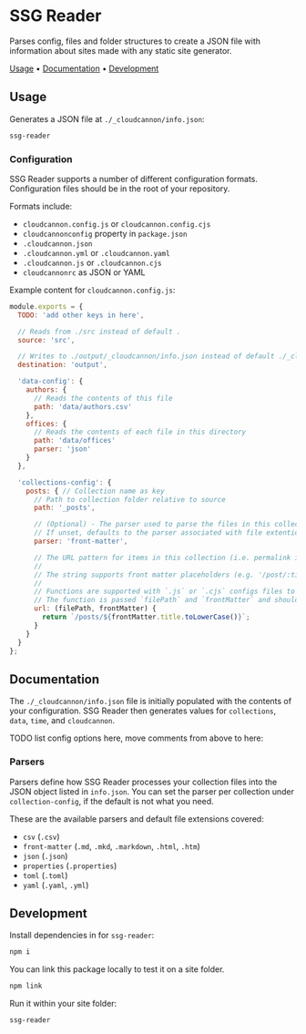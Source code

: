 # SSG Reader

Parses config, files and folder structures to create a JSON file with information about
sites made with any static site generator.

[Usage](#usage) &bull; [Documentation](#documentation) &bull; [Development](#development)

## Usage

Generates a JSON file at `./_cloudcannon/info.json`:

```bash
ssg-reader
```

### Configuration

SSG Reader supports a number of different configuration formats.
Configuration files should be in the root of your repository.

Formats include:

- `cloudcannon.config.js` or `cloudcannon.config.cjs`
- `cloudcannonconfig` property in `package.json`
- `.cloudcannon.json`
- `.cloudcannon.yml` or `.cloudcannon.yaml`
- `.cloudcannon.js` or `.cloudcannon.cjs`
- `cloudcannonrc` as JSON or YAML

Example content for `cloudcannon.config.js`:

```javascript
module.exports = {
  TODO: 'add other keys in here',

  // Reads from ./src instead of default .
  source: 'src',

  // Writes to ./output/_cloudcannon/info.json instead of default ./_cloudcannon/info.json
  destination: 'output',

  'data-config': {
    authors: {
      // Reads the contents of this file
      path: 'data/authors.csv'
    },
    offices: {
      // Reads the contents of each file in this directory
      path: 'data/offices'
      parser: 'json'
    }
  },

  'collections-config': {
    posts: { // Collection name as key
      // Path to collection folder relative to source
      path: '_posts',

      // (Optional) - The parser used to parse the files in this collection
      // If unset, defaults to the parser associated with file extention.
      parser: 'front-matter',

      // The URL pattern for items in this collection (i.e. permalink in many SSGs). Either a string or function.
      //
      // The string supports front matter placeholders (e.g. '/post/:title' where ':title' is defined in front matter for each file).
      //
      // Functions are supported with `.js` or `.cjs` configs files to dynamically set URLs.
      // The function is passed `filePath` and `frontMatter` and should return a slash-prefixed URL string.
      url: (filePath, frontMatter) {
        return `/posts/${frontMatter.title.toLowerCase()}`;
      }
    }
  }
};
```

## Documentation

The `./_cloudcannon/info.json` file is initially populated with the contents
of your configuration. SSG Reader then generates values for `collections`,
`data`, `time`, and `cloudcannon`.

TODO list config options here, move comments from above to here:

### Parsers

Parsers define how SSG Reader processes your collection files into the JSON
object listed in `info.json`. You can set the parser per collection under
`collection-config`, if the default is not what you need.

These are the available parsers and default file extensions covered:

- `csv` (`.csv`)
- `front-matter` (`.md`, `.mkd`, `.markdown`, `.html`, `.htm`)
- `json` (`.json`)
- `properties` (`.properties`)
- `toml` (`.toml`)
- `yaml` (`.yaml`, `.yml`)

## Development

Install dependencies in for `ssg-reader`:

```bash
npm i
```

You can link this package locally to test it on a site folder.

```bash
npm link
```

Run it within your site folder:

```bash
ssg-reader
```
